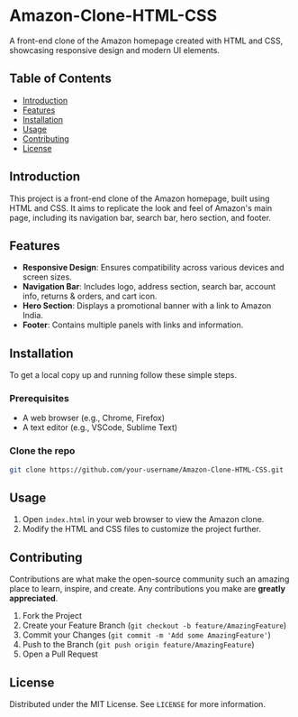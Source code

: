 # Amazon-Clone-HTML-CSS

A front-end clone of the Amazon homepage created with HTML and CSS, showcasing responsive design and modern UI elements.

## Table of Contents
- [Introduction](#introduction)
- [Features](#features)
- [Installation](#installation)
- [Usage](#usage)
- [Contributing](#contributing)
- [License](#license)

## Introduction
This project is a front-end clone of the Amazon homepage, built using HTML and CSS. It aims to replicate the look and feel of Amazon's main page, including its navigation bar, search bar, hero section, and footer.

## Features
- **Responsive Design**: Ensures compatibility across various devices and screen sizes.
- **Navigation Bar**: Includes logo, address section, search bar, account info, returns & orders, and cart icon.
- **Hero Section**: Displays a promotional banner with a link to Amazon India.
- **Footer**: Contains multiple panels with links and information.

## Installation
To get a local copy up and running follow these simple steps.

### Prerequisites
- A web browser (e.g., Chrome, Firefox)
- A text editor (e.g., VSCode, Sublime Text)

### Clone the repo
```bash
git clone https://github.com/your-username/Amazon-Clone-HTML-CSS.git
```

## Usage
1. Open `index.html` in your web browser to view the Amazon clone.
2. Modify the HTML and CSS files to customize the project further.

## Contributing
Contributions are what make the open-source community such an amazing place to learn, inspire, and create. Any contributions you make are **greatly appreciated**.

1. Fork the Project
2. Create your Feature Branch (`git checkout -b feature/AmazingFeature`)
3. Commit your Changes (`git commit -m 'Add some AmazingFeature'`)
4. Push to the Branch (`git push origin feature/AmazingFeature`)
5. Open a Pull Request

## License
Distributed under the MIT License. See `LICENSE` for more information.
